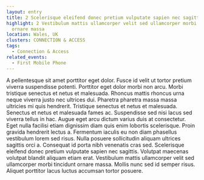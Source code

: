 ```yaml
---
layout: entry
title: 2 Scelerisque eleifend donec pretium vulputate sapien nec sagittis
highlight: 2 Vestibulum mattis ullamcorper velit sed ullamcorper morbi tincidunt
  ornare massa
location: Wales, UK
clusters: CONNECTION & ACCESS
tags:
  - Connection & Access
related_events:
  - First Mobile Phone
---
```

A pellentesque sit amet porttitor eget dolor. Fusce id velit ut tortor pretium viverra suspendisse potenti. Porttitor eget dolor morbi non arcu. Morbi tristique senectus et netus et malesuada. Rhoncus mattis rhoncus urna neque viverra justo nec ultrices dui. Pharetra pharetra massa massa ultricies mi quis hendrerit. Tristique senectus et netus et malesuada. Senectus et netus et malesuada fames ac. Suspendisse sed nisi lacus sed viverra tellus in hac. Augue eget arcu dictum varius duis at consectetur. Eget nulla facilisi etiam dignissim diam quis enim lobortis scelerisque. Proin gravida hendrerit lectus a. Fermentum iaculis eu non diam phasellus vestibulum lorem sed risus. Nulla posuere sollicitudin aliquam ultrices sagittis orci a. Consequat id porta nibh venenatis cras sed. Scelerisque eleifend donec pretium vulputate sapien nec sagittis. Volutpat maecenas volutpat blandit aliquam etiam erat. Vestibulum mattis ullamcorper velit sed ullamcorper morbi tincidunt ornare massa. Mollis nunc sed id semper risus. Aliquet porttitor lacus luctus accumsan tortor posuere.